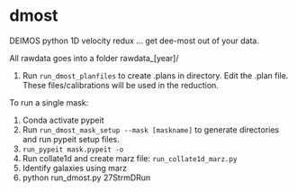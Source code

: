 # dmost
DEIMOS python 1D velocity redux 
... get dee-most out of your data.

All rawdata goes into a folder rawdata_[year]/
1. Run `run_dmost_planfiles` to create .plans in directory.  Edit the .plan file.  These files/calibrations will be used in the reduction.

To run a single mask:
1. Conda activate pypeit
2. Run `run_dmost_mask_setup --mask [maskname]` to generate directories and run pypeit setup files.
3. `run_pypeit mask.pypeit -o`
4.  Run collate1d and create marz file:  `run_collate1d_marz.py`
5.  Identify galaxies using marz
6.  python run_dmost.py 27StrmDRun 


